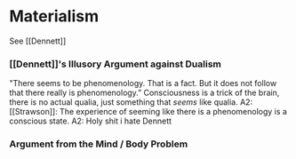 # Materialism
See [[Dennett]]

### [[Dennett]]'s Illusory Argument against Dualism
"There seems to be phenomenology. That is a fact. But it does not follow that there really is phenomenology.”
Consciousness is a trick of the brain, there is no actual qualia, just something that *seems* like qualia.
	A2: [[Strawson]]: The experience of seeming like there is a phenomenology is a conscious state.
	A2: Holy shit i hate Dennett

### Argument from the Mind / Body Problem
